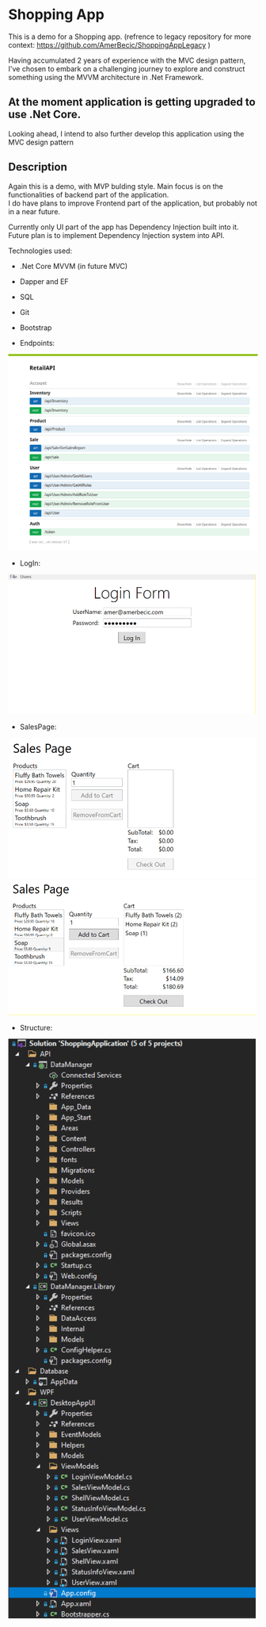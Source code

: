 # Shopping App
This is a demo for a Shopping app.  (refrence to legacy repository for more context: https://github.com/AmerBecic/ShoppingAppLegacy )


Having accumulated 2 years of experience with the MVC design pattern, I've chosen to embark on a challenging journey to explore and construct something using the MVVM architecture in .Net Framework. <br/>

## **At the moment application is getting upgraded to use .Net Core**. ##

Looking ahead, I intend to also further develop this application using the MVC design pattern

## Description

Again this is a demo, with MVP bulding style. Main focus is on the functionalities of backend part of the application. <br/>
I do have plans to improve Frontend part of the application, but probably not in a near future.

Currently only UI part of the app has Dependency Injection built into it. <br/>
Future plan is to implement Dependency Injection system into API.


Technologies used:

- .Net Core MVVM (in future MVC)
- Dapper and EF
- SQL
- Git
- Bootstrap

- Endpoints:
<img src="/README-pics/Endpoints.png">

- LogIn:
<img src="/README-pics/LogIn.png" width="500">

- SalesPage:
<img src="/README-pics/SalesPage1.png" width="500">
<img src="/README-pics/SalesPage2.png" width="500">

- Structure:
<img src="/README-pics/Structure.png" width="500">
